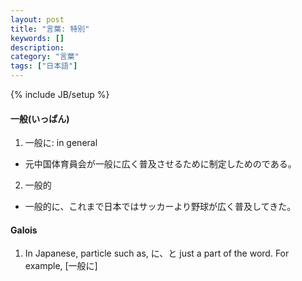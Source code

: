 ```yaml
---
layout: post
title: "言葉: 特別"
keywords: []
description: 
category: "言葉"
tags: ["日本語"]
---
```

{% include JB/setup %}

#### 一般(いっぱん)
1. 一般に: in general
- 元中国体育員会が一般に広く普及させるために制定しためのである。

2. 一般的
- 一般的に、これまで日本ではサッカーより野球が広く普及してきた。




#### Galois
1. In Japanese, particle such as, に、と just a part of the word. For example,
[一般に]

